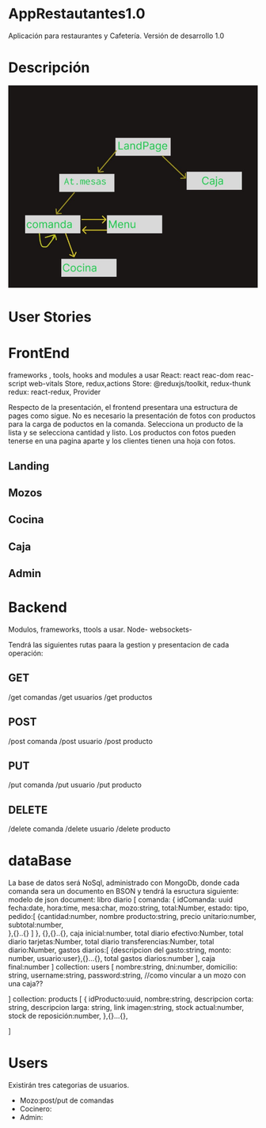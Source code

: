 # AppRestautantes1.0
Aplicación para restaurantes y Cafetería. Versión de desarrollo 1.0
# Descripción
![imagen](image.jpg)


# User Stories

# FrontEnd
frameworks  , tools, hooks and modules a usar 
React: react reac-dom reac-script web-vitals
Store, redux,actions
Store: @reduxjs/toolkit, redux-thunk
redux: react-redux, Provider


Respecto de la presentación, el frontend presentara una estructura de pages como sigue.
No es necesario la presentación de fotos con productos para la carga de poductos en la comanda. Selecciona un producto de la lista y se selecciona cantidad y listo.
Los productos con fotos pueden tenerse en una pagina aparte y los clientes tienen una hoja con fotos.


## Landing
## Mozos
## Cocina
## Caja
## Admin


# Backend
Modulos, frameworks, ttools a usar.
Node- websockets- 

Tendrá las siguientes rutas paara la gestion y presentacion de cada operación:
## GET
/get comandas
/get usuarios
/get productos

## POST
/post comanda
/post usuario
/post producto

## PUT  
/put comanda
/put usuario
/put producto

## DELETE
/delete comanda
/delete usuario
/delete producto

# dataBase
La base de datos será NoSql, administrado con MongoDb, donde cada comanda sera un documento en BSON y tendrá la esructura siguiente:
modelo de json
document: libro diario
[
  comanda:  {
        idComanda: uuid
        fecha:date,
        hora:time,
        mesa:char,
        mozo:string,
total:Number,
estado: tipo,
pedido:[
    {cantidad:number, 
    nombre producto:string,
    precio unitario:number,
    subtotal:number,    
     },{}..{}
    ]
    },
{},{}..{},
caja inicial:number,
total diario efectivo:Number,
total diario tarjetas:Number,
total diario transferencias:Number,
total diario:Number,
gastos diarios:[
    {descripcion del gasto:string,
    monto: number,
    usuario:user},{}...{},
    total gastos diarios:number ],
    caja final:number
]
collection: users
[
nombre:string,
dni:number,
domicilio: string,
username:string,
password:string,
//como vincular a un mozo con una caja??

]
collection: products
[
{ idProducto:uuid,
    nombre:string,
descripcion corta:  string,
descripcion larga: string,
link imagen:string,
stock actual:number,
stock de reposición:number,
},{}...{},

]


# Users
Existirán tres categorias de usuarios.
- Mozo:post/put de comandas
- Cocinero:
- Admin:
